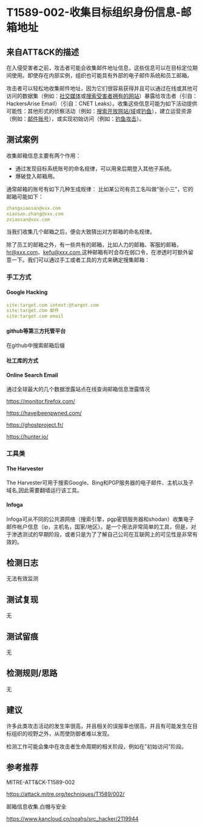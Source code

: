 # T1589-002-收集目标组织身份信息-邮箱地址

## 来自ATT&CK的描述

在入侵受害者之前，攻击者可能会收集邮件地址信息，这些信息可以在目标定位期间使用。即使存在内部实例，组织也可能具有外部的电子邮件系统和员工邮箱。

攻击者可以轻松地收集邮件地址，因为它们很容易获得并且可以通过在线或其他可访问的数据集（例如：[社交媒体](https://contribute.knowledge.qihoo.net/detail/technique/T1593/001)或[搜索受害者拥有的网站](https://contribute.knowledge.qihoo.net/detail/technique/T1594)）暴露给攻击者（引自：HackersArise Email）（引自：CNET Leaks）。收集这些信息可能为如下活动提供可能性：其他形式的侦察活动（例如：[搜索开放网站/域](https://contribute.knowledge.qihoo.net/detail/technique/T1593)或[钓鱼](https://contribute.knowledge.qihoo.net/detail/technique/T1598)），建立运营资源（例如：[邮件账号](https://contribute.knowledge.qihoo.net/detail/technique/T1586/002)），或实现初始访问（例如：[钓鱼攻击](https://contribute.knowledge.qihoo.net/detail/technique/T1566)）。

## 测试案例

收集邮箱信息主要有两个作用：

- 通过发现目标系统账号的命名规律，可以用来后期登入其他子系统。
- 爆破登入邮箱用。

通常邮箱的账号有如下几种生成规律： 比如某公司有员工名叫做“张小三”，它的邮箱可能如下：

```yml
zhangxiaosan@xxx.com
xiaosan.zhang@xxx.com
zxiaosan@xxx.com
```

当我们收集几个邮箱之后，便会大致猜出对方邮箱的命名规律。

除了员工的邮箱之外，有一些共有的邮箱，比如人力的邮箱、客服的邮箱，hr@xxx.com、kefu@xxx.com,这种邮箱有时会存在弱口令，在渗透时可额外留意一下。我们可以通过手工或者工具的方式来确定搜集邮箱：

### 手工方式

#### Google Hacking

```yml
site:target.com intext:@target.com
site:target.com 邮件
site:target.com email
```

#### github等第三方托管平台

在github中搜索邮箱后缀

#### 社工库的方式

#### Online Search Email

通过全球最大的几个数据泄露站点在线查询邮箱信息泄露情况

<https://monitor.firefox.com/>

<https://haveibeenpwned.com/>

<https://ghostproject.fr/>

<https://hunter.io/>

### 工具类

#### The Harvester

The Harvester可用于搜索Google、Bing和PGP服务器的电子邮件、主机以及子域名,因此需要翻墙运行该工具。

#### Infoga

Infoga可从不同的公共源网络（搜索引擎，pgp密钥服务器和shodan）收集电子邮件帐户信息（ip，主机名，国家/地区）。是一个用法非常简单的工具，但是，对于渗透测试的早期阶段，或者只是为了了解自己公司在互联网上的可见性是非常有效的。

## 检测日志

无法有效监测

## 测试复现

无

## 测试留痕

无

## 检测规则/思路

无

## 建议

许多此类攻击活动的发生率很高，并且相关的误报率也很高，并且有可能发生在目标组织的视野之外，从而使防御者难以发现。

检测工作可能会集中在攻击者生命周期的相关阶段，例如在"初始访问"阶段。

## 参考推荐

MITRE-ATT&CK-T1589-002

<https://attack.mitre.org/techniques/T1589/002/>

邮箱信息收集.白帽与安全

<https://www.kancloud.cn/noahs/src_hacker/2119944>
